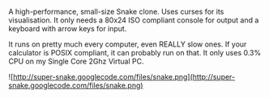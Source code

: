 A high-performance, small-size Snake clone.
Uses curses for its visualisation. It only needs a 80x24 ISO compliant console for output and a keyboard with arrow keys for input.

It runs on pretty much every computer, even REALLY slow ones. If your calculator is POSIX compliant, it can probably run on that. It only uses 0.3% CPU on my Single Core 2Ghz Virtual PC.

![http://super-snake.googlecode.com/files/snake.png](http://super-snake.googlecode.com/files/snake.png)
